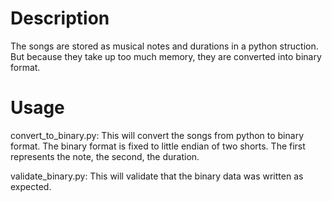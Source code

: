 # Description
The songs are stored as musical notes and durations in a python struction. But
because they take up too much memory, they are converted into binary format.

# Usage
convert_to_binary.py:
This will convert the songs from python to binary format. The binary format is
fixed to little endian of two shorts. The first represents the note, the second,
the duration.

validate_binary.py:
This will validate that the binary data was written as expected.
